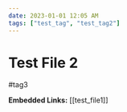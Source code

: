 ```yaml
---
date: 2023-01-01 12:05 AM
tags: ["test_tag", "test_tag2"]
---
```


# Test File 2

#tag3

**Embedded Links:**
[[test_file1]]
